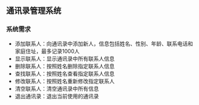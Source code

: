 ## 通讯录管理系统
### 系统需求
- 添加联系人：向通讯录中添加新人，信息包括姓名、性别、年龄、联系电话和家庭住址，最多记录1000人
- 显示联系人：显示通讯录中所有联系人信息
- 删除联系人：按照姓名删除指定联系人信息
- 查找联系人：按照姓名查看指定联系人信息
- 修改联系人：按照姓名重新修改指定联系人
- 清空联系人：清空通讯录中所有信息
- 退出通讯录：退出当前使用的通讯录
